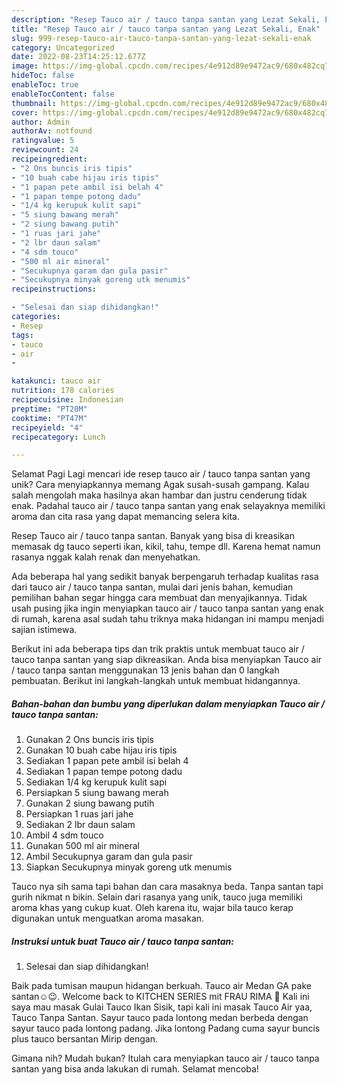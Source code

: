 ```yaml
---
description: "Resep Tauco air / tauco tanpa santan yang Lezat Sekali, Enak"
title: "Resep Tauco air / tauco tanpa santan yang Lezat Sekali, Enak"
slug: 999-resep-tauco-air-tauco-tanpa-santan-yang-lezat-sekali-enak
category: Uncategorized
date: 2022-08-23T14:25:12.677Z
image: https://img-global.cpcdn.com/recipes/4e912d89e9472ac9/680x482cq70/tauco-air-tauco-tanpa-santan-foto-resep-utama.jpg
hideToc: false
enableToc: true
enableTocContent: false
thumbnail: https://img-global.cpcdn.com/recipes/4e912d89e9472ac9/680x482cq70/tauco-air-tauco-tanpa-santan-foto-resep-utama.jpg
cover: https://img-global.cpcdn.com/recipes/4e912d89e9472ac9/680x482cq70/tauco-air-tauco-tanpa-santan-foto-resep-utama.jpg
author: Admin
authorAv: notfound
ratingvalue: 5
reviewcount: 24
recipeingredient:
- "2 Ons buncis iris tipis"
- "10 buah cabe hijau iris tipis"
- "1 papan pete ambil isi belah 4"
- "1 papan tempe potong dadu"
- "1/4 kg kerupuk kulit sapi"
- "5 siung bawang merah"
- "2 siung bawang putih"
- "1 ruas jari jahe"
- "2 lbr daun salam"
- "4 sdm touco"
- "500 ml air mineral"
- "Secukupnya garam dan gula pasir"
- "Secukupnya minyak goreng utk menumis"
recipeinstructions:

- "Selesai dan siap dihidangkan!"
categories:
- Resep
tags:
- tauco
- air
- 

katakunci: tauco air  
nutrition: 178 calories
recipecuisine: Indonesian
preptime: "PT20M"
cooktime: "PT47M"
recipeyield: "4"
recipecategory: Lunch

---
```



Selamat Pagi Lagi mencari ide resep tauco air / tauco tanpa santan yang unik? Cara menyiapkannya memang Agak susah-susah gampang. Kalau salah mengolah maka hasilnya akan hambar dan justru cenderung tidak enak. Padahal tauco air / tauco tanpa santan yang enak selayaknya memiliki aroma dan cita rasa yang dapat memancing selera kita.


Resep Tauco air / tauco tanpa santan. Banyak yang bisa di kreasikan memasak dg tauco seperti ikan, kikil, tahu, tempe dll. Karena hemat namun rasanya nggak kalah renak dan menyehatkan.

Ada beberapa hal yang sedikit banyak berpengaruh terhadap kualitas rasa dari tauco air / tauco tanpa santan, mulai dari jenis bahan, kemudian pemilihan bahan segar hingga cara membuat dan menyajikannya. Tidak usah pusing jika ingin menyiapkan tauco air / tauco tanpa santan yang enak di rumah, karena asal sudah tahu triknya maka hidangan ini mampu menjadi sajian istimewa.


Berikut ini ada beberapa tips dan trik praktis untuk membuat tauco air / tauco tanpa santan yang siap dikreasikan. Anda bisa menyiapkan Tauco air / tauco tanpa santan menggunakan 13 jenis bahan dan 0 langkah pembuatan. Berikut ini langkah-langkah untuk membuat hidangannya.

<!--inarticleads1-->

##### Bahan-bahan dan bumbu yang diperlukan dalam menyiapkan Tauco air / tauco tanpa santan:

1. Gunakan 2 Ons buncis iris tipis
1. Gunakan 10 buah cabe hijau iris tipis
1. Sediakan 1 papan pete ambil isi belah 4
1. Sediakan 1 papan tempe potong dadu
1. Sediakan 1/4 kg kerupuk kulit sapi
1. Persiapkan 5 siung bawang merah
1. Gunakan 2 siung bawang putih
1. Persiapkan 1 ruas jari jahe
1. Sediakan 2 lbr daun salam
1. Ambil 4 sdm touco
1. Gunakan 500 ml air mineral
1. Ambil Secukupnya garam dan gula pasir
1. Siapkan Secukupnya minyak goreng utk menumis


Tauco nya sih sama tapi bahan dan cara masaknya beda. Tanpa santan tapi gurih nikmat n bikin. Selain dari rasanya yang unik, tauco juga memiliki aroma khas yang cukup kuat. Oleh karena itu, wajar bila tauco kerap digunakan untuk menguatkan aroma masakan. 

<!--inarticleads2-->

##### Instruksi untuk buat Tauco air / tauco tanpa santan:


1. Selesai dan siap dihidangkan!

Baik pada tumisan maupun hidangan berkuah. Tauco air Medan GA pake santan☺😉. Welcome back to KITCHEN SERIES mit FRAU RIMA 🥳 Kali ini saya mau masak Gulai Tauco Ikan Sisik, tapi kali ini masak Tauco Air yaa, Tauco Tanpa Santan. Sayur tauco pada lontong medan berbeda dengan sayur tauco pada lontong padang. Jika lontong Padang cuma sayur buncis plus tauco bersantan Mirip dengan. 

Gimana nih? Mudah bukan? Itulah cara menyiapkan tauco air / tauco tanpa santan yang bisa anda lakukan di rumah. Selamat mencoba!
